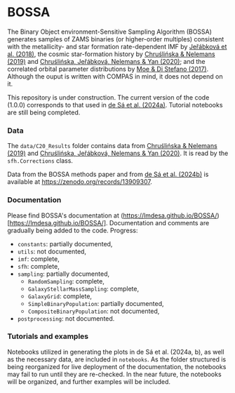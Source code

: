 # BOSSA

The Binary Object environment-Sensitive Sampling Algorithm (BOSSA) generates samples of ZAMS binaries (or higher-order multiples) consistent with the metallicity- and star formation rate-dependent IMF by [Jeřábková et al. (2018)](https://www.aanda.org/articles/aa/full_html/2018/12/aa33055-18/aa33055-18.html), the cosmic star-formation history by [Chruślińska & Nelemans (2019)](https://academic.oup.com/mnras/article/488/4/5300/5538863) and [Chruślińska, Jeřábková, Nelemans & Yan (2020)](https://www.aanda.org/articles/aa/full_html/2020/04/aa37688-20/aa37688-20.html); and the correlated orbital parameter distributions by [Moe & Di Stefano (2017)](https://iopscience.iop.org/article/10.3847/1538-4365/aa6fb6). Although the ouput is written with COMPAS in mind, it does not depend on it.

This repository is under construction. The current version of the code (1.0.0) corresponds to that used in [de Sá et al. (2024a)](https://github.com/lmdesa/BOSSA). Tutorial notebooks are still being completed. 

### Data

The ```data/C20_Results``` folder contains data from [Chruślińska & Nelemans (2019)](https://academic.oup.com/mnras/article/488/4/5300/5538863) and [Chruślińska, Jeřábková, Nelemans & Yan (2020)](https://www.aanda.org/articles/aa/full_html/2020/04/aa37688-20/aa37688-20.html). It is read by the `sfh.Corrections` class.

Data from the BOSSA methods paper and from [de Sá et al. (2024b)](https://arxiv.org/abs/2410.01451) is available at https://zenodo.org/records/13909307.

### Documentation
Please find BOSSA's documentation at (https://lmdesa.github.io/BOSSA/)[https://lmdesa.github.io/BOSSA/].
Documentation and comments are gradually being added to the code. Progress:
* `constants`: partially documented,
* `utils`: not documented,
* `imf`: complete,
* `sfh`: complete,
* `sampling`: partially documented,
  * `RandomSampling`: complete,
  * `GalaxyStellarMassSampling`: complete,
  * `GalaxyGrid`: complete,
  * `SimpleBinaryPopulation`: partially documented,
  * `CompositeBinaryPopulation`: not documented,
* `postprocessing`: not documented.

### Tutorials and examples
Notebooks utilized in generating the plots in de Sá et al. (2024a, b), as well as the necessary data, are included in ```notebooks```. As the folder structured is being reorganized for live deployment of the documentation, the notebooks may fail to run until they are re-checked. In the near future, the notebooks will be organized, and further examples will be included.
